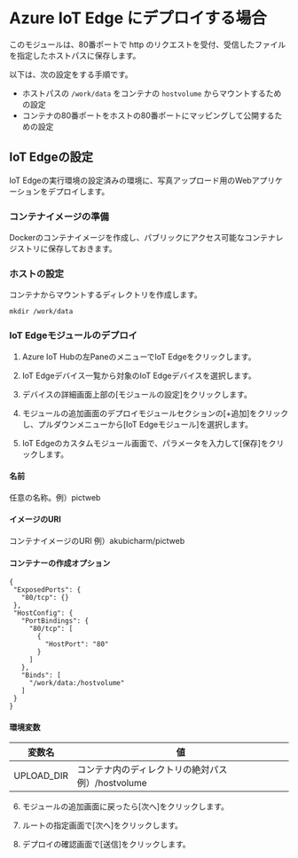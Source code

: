 # Azure IoT Edge にデプロイする場合

このモジュールは、80番ポートで http のリクエストを受付、受信したファイルを指定したホストパスに保存します。

以下は、次の設定をする手順です。

* ホストパスの `/work/data` をコンテナの `hostvolume` からマウントするための設定
* コンテナの80番ポートをホストの80番ポートにマッピングして公開するための設定


## IoT Edgeの設定

IoT Edgeの実行環境の設定済みの環境に、写真アップロード用のWebアプリケーションをデプロイします。

### コンテナイメージの準備

Dockerのコンテナイメージを作成し、パブリックにアクセス可能なコンテナレジストリに保存しておきます。

### ホストの設定

コンテナからマウントするディレクトリを作成します。

```
mkdir /work/data
```

### IoT Edgeモジュールのデプロイ

1. Azure IoT Hubの左PaneのメニューでIoT Edgeをクリックします。

2. IoT Edgeデバイス一覧から対象のIoT Edgeデバイスを選択します。

3. デバイスの詳細画面上部の[モジュールの設定]をクリックします。

4. モジュールの追加画面のデプロイモジュールセクションの[+追加]をクリックし、プルダウンメニューから[IoT Edgeモジュール]を選択します。

5. IoT Edgeのカスタムモジュール画面で、パラメータを入力して[保存]をクリックします。

#### 名前
任意の名称。例）pictweb

#### イメージのURI
コンテナイメージのURI 例）akubicharm/pictweb

#### コンテナーの作成オプション
 ```
{
  "ExposedPorts": {
    "80/tcp": {}
  },
  "HostConfig": {
    "PortBindings": {
      "80/tcp": [
        {
          "HostPort": "80"
        }
      ]
    },
    "Binds": [
      "/work/data:/hostvolume"
    ]
  }
}
```

#### 環境変数
|変数名|値|
|---|---|
|UPLOAD_DIR|コンテナ内のディレクトリの絶対パス例）/hostvolume

6. モジュールの追加画面に戻ったら[次へ]をクリックします。

7. ルートの指定画面で[次へ]をクリックします。

8. デプロイの確認画面で[送信]をクリックします。
